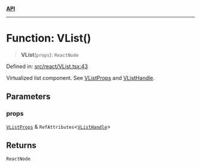 [**API**](../../API.md)

***

# Function: VList()

> **VList**(`props`): `ReactNode`

Defined in: [src/react/VList.tsx:43](https://github.com/inokawa/virtua/blob/7faa1c9626ffccb8cf89f6e34847fc072e89e4cf/src/react/VList.tsx#L43)

Virtualized list component. See [VListProps](../interfaces/VListProps.md) and [VListHandle](../interfaces/VListHandle.md).

## Parameters

### props

[`VListProps`](../interfaces/VListProps.md) & `RefAttributes`\<[`VListHandle`](../interfaces/VListHandle.md)\>

## Returns

`ReactNode`
